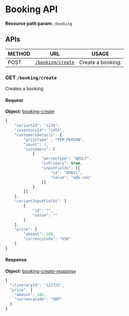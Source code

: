 # Booking API

**Resource path param:** `/booking`

## APIs

METHOD | URL | USAGE
--- | --- | ---
POST | [`/booking/create`](#POST-/booking/create) | Create a booking.

### <a name="POST-/booking/create"></a>GET `/booking/create`

Creates a booking

#### Request

**Object:** [booking-create](/object-models/booking-models.md#booking-create)

```javascript
{
    "variantId": "1234",
    "inventoryId": "1455",
    "customersDetails": {
        "priceType" : "PER_PERSON",
        "count": 3,
        "customers": [
			{
	            "personType": "ADULT",
	            "isPrimary": true,
	            "inputFields": [{
	                "id": "EMAIL",
	                "value": "a@b.com"  
	            }]
        	}
        }]  
    },
    "variantInputFields": [
		{
	        "id": "",
	        "value": ""
    	}
	],
    "price": {
        "amount": 100,
        "currencyCode": "USD"
    }       
}
```

#### Response

**Object:** [booking-create-response](/object-models/booking-models.md#booking-create-response)

```javascript
{
  "itineraryId": "122725",
  "price": {
    "amount": 102,
    "currencyCode": "GBP"
  }
}
```
